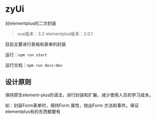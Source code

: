 # zyUi

对elementplus的二次封装

> vue版本：3.2
> elementplus版本：2.0.1

目前主要进行表格和表单的封装

运行：```npm run start```

运行文档：```npm run docs:dev```

## 设计原则

保持原生element-plus的语法，进行封装和扩展，减少使用人员的学习成本。

如：封装Form表单时，保持Form 属性，抛出Form 方法和事件。保证elementplus有的东西都要有

